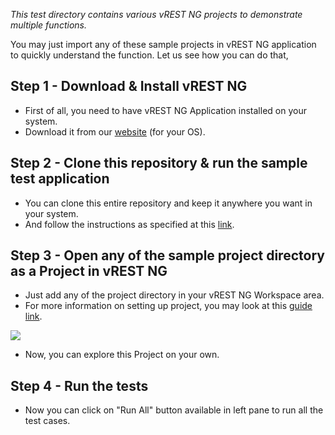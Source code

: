*This test directory contains various vREST NG projects to demonstrate multiple functions.*

You may just import any of these sample projects in vREST NG application to quickly understand the function. Let us see how you can do that,

## Step 1 - Download & Install vREST NG
* First of all, you need to have vREST NG Application installed on your system.
* Download it from our [website](https://ng.vrest.io) (for your OS).

## Step 2 - Clone this repository & run the sample test application
* You can clone this entire repository and keep it anywhere you want in your system. 
* And follow the instructions as specified at this [link](https://github.com/Optimizory/examples-vrest-ng).

## Step 3 - Open any of the sample project directory as a Project in vREST NG
* Just add any of the project directory in your vREST NG Workspace area.
* For more information on setting up project, you may look at this [guide link](https://ng.vrest.io/docs/app/new-user.html).

![](../../assets/setup-project.png)

* Now, you can explore this Project on your own.

## Step 4 - Run the tests
* Now you can click on "Run All" button available in left pane to run all the test cases.
